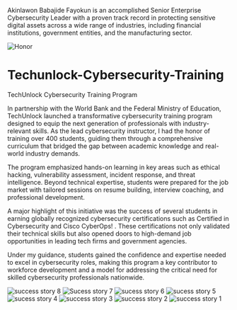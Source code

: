 Akinlawon Babajide Fayokun is an accomplished Senior Enterprise Cybersecurity Leader with a proven track record in protecting sensitive digital assets across a wide range of industries, including financial institutions, government entities, and the manufacturing sector.


![Honor](https://github.com/user-attachments/assets/3def1264-e465-4922-8002-e128255886a2)
# Techunlock-Cybersecurity-Training

TechUnlock Cybersecurity Training Program

In partnership with the World Bank and the Federal Ministry of Education, TechUnlock launched a transformative cybersecurity training program designed to equip the next generation of professionals with industry-relevant skills. As the lead cybersecurity instructor, I had the honor of training over 400 students, guiding them through a comprehensive curriculum that bridged the gap between academic knowledge and real-world industry demands.

The program emphasized hands-on learning in key areas such as ethical hacking, vulnerability assessment, incident response, and threat intelligence. Beyond technical expertise, students were prepared for the job market with tailored sessions on resume building, interview coaching, and professional development.

A major highlight of this initiative was the success of several students in earning globally recognized cybersecurity certifications such as Certified in Cybersecurity and Cisco CyberOps!
. These certifications not only validated their technical skills but also opened doors to high-demand job opportunities in leading tech firms and government agencies.

Under my guidance, students gained the confidence and expertise needed to excel in cybersecurity roles, making this program a key contributor to workforce development and a model for addressing the critical need for skilled cybersecurity professionals nationwide.

![success story 8](https://github.com/user-attachments/assets/625b0b4d-8259-4415-bb1a-049e3713c114)
![Sucess story 7](https://github.com/user-attachments/assets/44f08652-3d3d-4c6b-a931-a9dbd5d2e027)
![sucess story 6](https://github.com/user-attachments/assets/f5853320-69cd-4948-8f58-e2d6ef5794bb)
![sucess story 5](https://github.com/user-attachments/assets/ebfa2e6c-a9b8-47ec-9c75-0d2993ab5570)
![sucess story 4](https://github.com/user-attachments/assets/eebdd71c-2aaf-40ca-86fa-9ce6c8af61a2)
![success story 3](https://github.com/user-attachments/assets/e02c296f-79ae-427d-8f85-f33ee87654a0)
![success story 2](https://github.com/user-attachments/assets/ee7b9b18-7941-468d-a9bd-cfc3cc74284c)
![success story 1](https://github.com/user-attachments/assets/32ed7f19-e4a4-49ab-a5a2-b52443f998b5)
